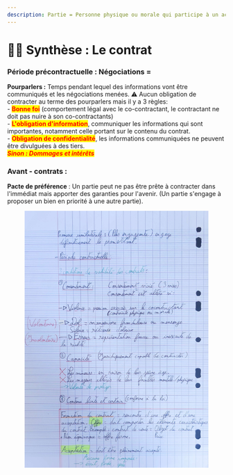 ```yaml
---
description: Partie = Personne physique ou morale qui participe à un acte juridique.
---
```


# 👩🏫 Synthèse : Le contrat

### **Période précontractuelle :** Négociations =

**Pourparlers :** Temps pendant lequel des informations vont être communiqués et les négociations menées. ⚠️ Aucun obligation de contracter au terme des pourparlers mais il y a 3 règles: \
\- <mark style="color:red;">**Bonne foi**</mark> (comportement légal avec le co-contractant, le contractant ne doit pas nuire à son co-contractants)\
\- <mark style="color:red;">**L'obligation d'information**</mark>, communiquer les informations qui sont importantes, notamment celle portant sur le contenu du contrat.\
\- <mark style="color:red;">**Obligation de confidentialité**</mark>, les informations communiquées ne peuvent être divulguées à des tiers.\
_<mark style="color:red;">**Sinon : Dommages et intérêts**</mark>_

### **Avant - contrats :**

**Pacte de préférence** : Un partie peut ne pas être prête à contracter dans l'immédiat mais apporter des garanties pour l'avenir. (Un partie s'engage à proposer un bien en priorité à une autre partie).

<figure><img src="../../../.gitbook/assets/IMG_20221008_152126.jpg" alt=""><figcaption></figcaption></figure>

